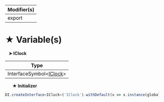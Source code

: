 | Modifier(s)                            |
|----------------------------------------|
| export |

# &#9733; Variable(s)

&nbsp;&nbsp; **&#10148; IClock**

| Type                        |
|-----------------------------|
| InterfaceSymbol&lt;[IClock](/runtime/variable/scheduler/iclock.md)&gt; |

&nbsp;&nbsp;&nbsp;&nbsp;&nbsp; **&#9733; Initializer**

```ts
DI.createInterface<IClock>('IClock').withDefault(x => x.instance(globalClock))
```